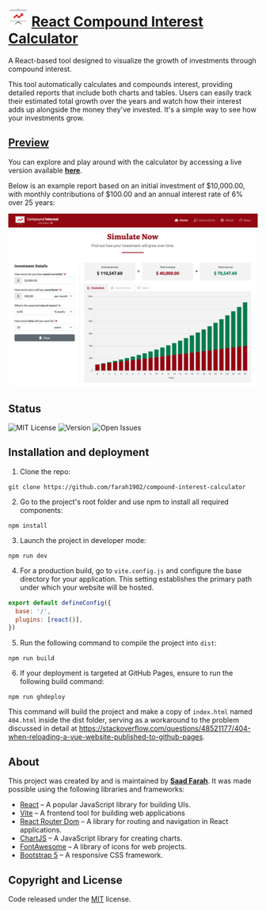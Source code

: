 # <img src="public/icon.svg" height="40px"> [React Compound Interest Calculator](https://github.com/farah1902/compound-interest-calculator/) 

A React-based tool designed to visualize the growth of investments through compound interest. 

This tool automatically calculates and compounds interest, providing detailed reports that include both charts and tables. Users can easily track their estimated total growth over the years and watch how their interest adds up alongside the money they've invested. It's a simple way to see how your investments grow.

## [Preview](https://github.com/farah1902/compound-interest-calculator/)
You can explore and play around with the calculator by accessing a live version available **[here](https://github.com/farah1902/compound-interest-calculator/)**.

Below is an example report based on an initial investment of $10,000.00, with monthly contributions of $100.00 and an annual interest rate of 6% over 25 years:

![alt tag1](screenshots/preview.png)

## Status
![MIT License](https://img.shields.io/badge/License-MIT-blue.svg)
![Version](https://img.shields.io/badge/version-1.1.0-red.svg)
![Open Issues](https://img.shields.io/github/issues/ryanbalieiro/react-compound-interest-calculator.svg)

## Installation and deployment

1. Clone the repo:
```
git clone https://github.com/farah1902/compound-interest-calculator
```

2. Go to the project's root folder and use npm to install all required components:
```
npm install
```

3. Launch the project in developer mode:
```
npm run dev
```

4. For a production build, go to `vite.config.js` and configure the base directory for your application. This setting establishes the primary path under which your website will be hosted.
```js
export default defineConfig({
  base: '/',
  plugins: [react()],
})
```

5. Run the following command to compile the project into `dist`:
```
npm run build
```

6. If your deployment is targeted at GitHub Pages, ensure to run the following build command:
```
npm run ghdeploy
```

This command will build the project and make a copy of `index.html` named `404.html` inside the dist folder, serving as a workaround to the problem discussed in detail at https://stackoverflow.com/questions/48521177/404-when-reloading-a-vue-website-published-to-github-pages.

## About

This project was created by and is maintained by **[Saad Farah](https://github.com/saadfrh/)**. It was made possible using the following libraries and frameworks:
- [React](https://reactjs.org/) – A popular JavaScript library for building UIs.
- [Vite](https://vitejs.dev/) – A frontend tool for building web applications
- [React Router Dom](https://reactrouter.com/) – A library for routing and navigation in React applications.
- [ChartJS](https://www.chartjs.org/) – A JavaScript library for creating charts.
- [FontAwesome](https://fontawesome.com/) – A library of icons for web projects.
- [Bootstrap 5](https://getbootstrap.com/) – A responsive CSS framework.

## Copyright and License

Code released under the [MIT](https://github.com/farah1902/compound-interest-calculator/blob/master/LICENSE) license.
